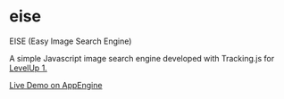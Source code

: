 # eise
EISE (Easy Image Search Engine)

A simple Javascript image search engine developed with Tracking.js for [LevelUp 1.](http://levelup1.devpost.com/)

[Live Demo on AppEngine](http://eise-1071.appspot.com/)

